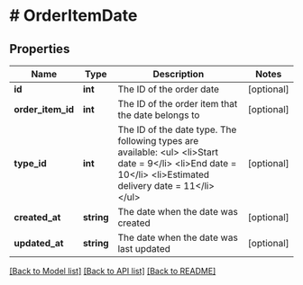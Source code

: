 # # OrderItemDate

## Properties

Name | Type | Description | Notes
------------ | ------------- | ------------- | -------------
**id** | **int** | The ID of the order date | [optional] 
**order_item_id** | **int** | The ID of the order item that the date belongs to | [optional] 
**type_id** | **int** | The ID of the date type. The following types are available: &lt;ul&gt; &lt;li&gt;Start date &#x3D; 9&lt;/li&gt; &lt;li&gt;End date &#x3D; 10&lt;/li&gt; &lt;li&gt;Estimated delivery date &#x3D; 11&lt;/li&gt; &lt;/ul&gt; | [optional] 
**created_at** | **string** | The date when the date was created | [optional] 
**updated_at** | **string** | The date when the date was last updated | [optional] 

[[Back to Model list]](../../README.md#documentation-for-models) [[Back to API list]](../../README.md#documentation-for-api-endpoints) [[Back to README]](../../README.md)


